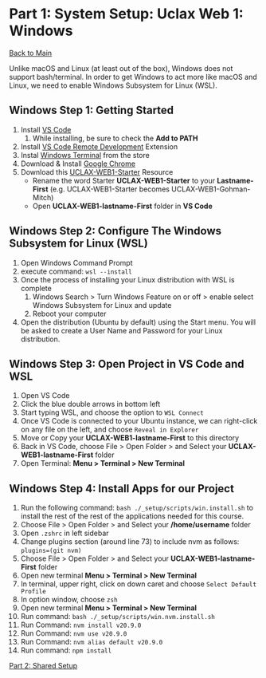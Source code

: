 # Part 1: System Setup: Uclax Web 1: Windows

[Back to Main](../SETUP.md)

Unlike macOS and Linux (at least out of the box), Windows does not support bash/terminal. In order to get Windows to act more like macOS and Linux, we need to enable Windows Subsystem for Linux (WSL).

## Windows Step 1: Getting Started

1. Install <a href="https://code.visualstudio.com/download" target="vsCodeInstall">VS Code</a>
    1. While installing, be sure to check the **Add to PATH**
2. Install <a href="https://marketplace.visualstudio.com/items?itemName=ms-vscode-remote.vscode-remote-extensionpack" target="vscodeRemoteDevExt">VS Code Remote Development</a> Extension
3. Instal <a href="https://www.microsoft.com/store/apps/9n0dx20hk701" target="windowsTerminal">Windows Terminal</a> from the store
4. Download & Install <a href="https://www.google.com/chrome/" target="googleChrome">Google Chrome</a>
5. Download this [UCLAX-WEB1-Starter](https://github.com/uclax-teach/UCLAX-Web1-Starter/archive/refs/heads/master.zip) Resource
    - Rename the word Starter **UCLAX-WEB1-Starter** to your **Lastname-First** (e.g. UCLAX-WEB1-Starter becomes UCLAX-WEB1-Gohman-Mitch)
    - Open **UCLAX-WEB1-lastname-First** folder in **VS Code**

## Windows Step 2: Configure The Windows Subsystem for Linux (WSL)

1. Open Windows Command Prompt
2. execute command: `wsl --install`
3. Once the process of installing your Linux distribution with WSL is complete
    1. Windows Search > Turn Windows Feature on or off > enable select Windows Subsystem for Linux and update
    2. Reboot your computer
4. Open the distribution (Ubuntu by default) using the Start menu. You will be asked to create a User Name and Password for your Linux distribution.

## Windows Step 3: Open Project in VS Code and WSL

1. Open VS Code
2. Click the blue double arrows in bottom left
3. Start typing WSL, and choose the option to `WSL Connect`
4. Once VS Code is connected to your Ubuntu instance, we can right-click on any file on the left, and choose `Reveal in Explorer`
5. Move or Copy your **UCLAX-WEB1-lastname-First** to this directory
6. Back in VS Code, choose File > Open Folder > and Select your **UCLAX-WEB1-lastname-First** folder
7. Open Terminal: **Menu > Terminal > New Terminal**

## Windows Step 4: Install Apps for our Project

1. Run the following command: `bash ./_setup/scripts/win.install.sh` to install the rest of the rest of the applications needed for this course.
2. Choose File > Open Folder > and Select your **/home/username** folder
3. Open `.zshrc` in left sidebar
4. Change plugins section (around line 73) to include nvm as follows: `plugins=(git nvm)`
5. Choose File > Open Folder > and Select your **UCLAX-WEB1-lastname-First** folder
6. Open new terminal **Menu > Terminal > New Terminal**
7. In terminal, upper right, click on down caret and choose `Select Default Profile`
8. In option window, choose `zsh`
9. Open new terminal **Menu > Terminal > New Terminal**
10. Run command: `bash ./_setup/scripts/win.nvm.install.sh`
11. Run Command: `nvm install v20.9.0`
12. Run Command: `nvm use v20.9.0`
13. Run Command: `nvm alias default v20.9.0`
14. Run command: `npm install`

[Part 2: Shared Setup](./Shared-Setup.md)
